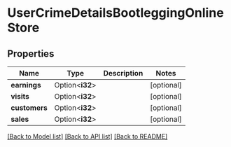 # UserCrimeDetailsBootleggingOnlineStore

## Properties

Name | Type | Description | Notes
------------ | ------------- | ------------- | -------------
**earnings** | Option<**i32**> |  | [optional]
**visits** | Option<**i32**> |  | [optional]
**customers** | Option<**i32**> |  | [optional]
**sales** | Option<**i32**> |  | [optional]

[[Back to Model list]](../README.md#documentation-for-models) [[Back to API list]](../README.md#documentation-for-api-endpoints) [[Back to README]](../README.md)


